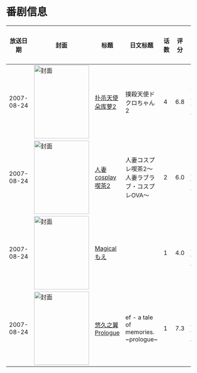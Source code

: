 # 番剧信息

|放送日期|封面|标题|日文标题|话数|评分|评分人数|
|---|---|---|---|---|---|---|
|2007-08-24|<img src="//lain.bgm.tv/pic/cover/c/0a/5c/3060_n94v9.jpg" alt="封面" style="width:150px;height:200px;object-fit:cover;">|[扑杀天使朵库萝2](https://bangumi.tv/subject/3060)|撲殺天使ドクロちゃん2|4|6.8|801人评分|
|2007-08-24|<img src="/img/no_icon_subject.png" alt="封面" style="width:150px;height:200px;object-fit:cover;">|[人妻cosplay喫茶2](https://bangumi.tv/subject/62252)|人妻コスプレ喫茶2～人妻ラブラブ・コスプレOVA～|2|6.0|148人评分|
|2007-08-24|<img src="/img/no_icon_subject.png" alt="封面" style="width:150px;height:200px;object-fit:cover;">|[Magicalもえ](https://bangumi.tv/subject/69184)||1|4.0|26人评分|
|2007-08-24|<img src="//lain.bgm.tv/pic/cover/c/85/38/497594_GNOeN.jpg" alt="封面" style="width:150px;height:200px;object-fit:cover;">|[悠久之翼Prologue](https://bangumi.tv/subject/497594)|ef - a tale of memories. ~prologue~|1|7.3|25人评分|
